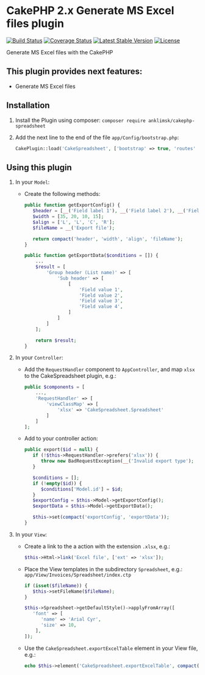 # CakePHP 2.x Generate MS Excel files plugin
[![Build Status](https://travis-ci.com/anklimsk/cakephp-spreadsheet.svg?branch=master)](https://travis-ci.com/anklimsk/cakephp-spreadsheet)
[![Coverage Status](https://codecov.io/gh/anklimsk/cakephp-spreadsheet/branch/master/graph/badge.svg)](https://codecov.io/gh/anklimsk/cakephp-spreadsheet)
[![Latest Stable Version](https://poser.pugx.org/anklimsk/cakephp-spreadsheet/version)](https://packagist.org/packages/anklimsk/cakephp-spreadsheet)
[![License](https://poser.pugx.org/anklimsk/cakephp-spreadsheet/license)](https://packagist.org/packages/anklimsk/cakephp-spreadsheet)

Generate MS Excel files with the CakePHP

## This plugin provides next features:

- Generate MS Excel files

## Installation

1. Install the Plugin using composer: `composer require anklimsk/cakephp-spreadsheet`
2. Add the next line to the end of the file `app/Config/bootstrap.php`:

   ```php
   CakePlugin::load('CakeSpreadsheet', ['bootstrap' => true, 'routes' => true]);
   ```

## Using this plugin

1. In your `Model`:
   - Create the following methods:

      ```php
      public function getExportConfig() {
         $header = [__('Field label 1'), __('Field label 2'), __('Field label 3'), __('Field label 4')];
         $width = [35, 20, 10, 15];
         $align = ['L', 'L', 'C', 'R'];
         $fileName = __('Export file');

         return compact('header', 'width', 'align', 'fileName');
      }

      public function getExportData($conditions = []) {
          ...
          $result = [
              'Group header (List name)' => [
                  'Sub header' => [
                      [
                          'Field value 1',
                          'Field value 2',
                          'Field value 3',
                          'Field value 4',
                      ]
                  ]
              ]
          ];

          return $result;
      }
      ```

2. In your `Controller`:
   - Add the `RequestHandler` component to `AppController`, and map `xlsx` to 
     the CakeSpreadsheet plugin, e.g.:

      ```php
      public $components = [
          ...,
          'RequestHandler' => [
              'viewClassMap' => [
                  'xlsx' => 'CakeSpreadsheet.Spreadsheet'
              ]
          ]
      ];
      ```

   - Add to your controller action:

      ```php
      public export($id = null) {
         if (!$this->RequestHandler->prefers('xlsx')) {
            throw new BadRequestException(__('Invalid export type');
         }

         $conditions = [];
         if (!empty($id)) {
            $conditions['Model.id'] = $id;
         }
         $exportConfig = $this->Model->getExportConfig();
         $exportData = $this->Model->getExportData();

         $this->set(compact('exportConfig', 'exportData'));
      }
      ```

3. In your `View`:
   - Create a link to the a action with the extension `.xlsx`, e.g.:

      ```php
      $this->Html->link('Excel file', ['ext' => 'xlsx']);
      ```

   - Place the View templates in the subdirectory `Spreadsheet`, e.g.:
     `app/View/Invoices/Spreadsheet/index.ctp`

      ```php
      if (isset($fileName)) {
         $this->setFileName($fileName);
      }

      $this->Spreadsheet->getDefaultStyle()->applyFromArray([
         'font' => [
            'name' => 'Arial Cyr',
            'size' => 10,
          ],
      ]);
      ```

   - Use the `CakeSpreadsheet.exportExcelTable` element in your View file, e.g.:

      ```php
      echo $this->element('CakeSpreadsheet.exportExcelTable', compact('exportConfig', 'exportData'));
      ```
